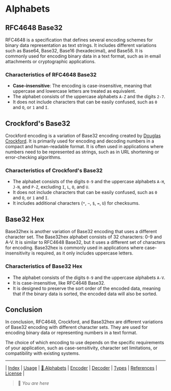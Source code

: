 # Alphabets

## RFC4648 Base32

RFC4648 is a specification that defines several encoding schemes for binary data representation as text strings.
It includes different variations such as Base64, Base32, Base16 (hexadecimal), and Base58.
It is commonly used for encoding binary data in a text format, such as in email attachments or cryptographic applications.

### Characteristics of RFC4648 Base32

- **Case-insensitive**: The encoding is case-insensitive, meaning that uppercase and lowercase letters are treated as equivalent.
- The alphabet consists of the uppercase alphabets `A-Z` and the digits `2-7`.
- It does not include characters that can be easily confused, such as `0` and `O`, or `1` and `I`.

## Crockford's Base32

Crockford encoding is a variation of Base32 encoding created by [Douglas Crockford](https://www.crockford.com/base32.html).
It is primarily used for encoding and decoding numbers in a compact and human-readable format.
It is often used in applications where numbers need to be represented as strings, such as in URL shortening or error-checking algorithms.

### Characteristics of Crockford's Base32

- The alphabet consists of the digits `0-9` and the uppercase alphabets `A-H`, `J-N`, and `P-Z`, excluding `I`, `L`, `O`, and `U`.
- It does not include characters that can be easily confused, such as `0` and `O`, or `1` and `I`.
- It includes additional characters (`*`, `~`, `$`, `=`, `U`) for checksums.

## Base32 Hex

Base32hex is another variation of Base32 encoding that uses a different character set.
The Base32hex alphabet consists of 32 characters: 0-9 and A-V.
It is similar to RFC4648 Base32, but it uses a different set of characters for encoding.
Base32hex is commonly used in applications where case-insensitivity is required, as it only includes uppercase letters.

### Characteristics of Base32 Hex

- The alphabet consists of the digits `0-9` and the uppercase alphabets `A-V`.
- It is case-insensitive, like RFC4648 Base32.
- It is designed to preserve the sort order of the encoded data, meaning that if the binary data is sorted, the encoded data will also be sorted.

## Conclusion

In conclusion, RFC4648, Crockford, and Base32hex are different variations of Base32 encoding with different character sets.
They are used for encoding binary data or representing numbers in a text format.

The choice of which encoding to use depends on the specific requirements of your application, such as case-sensitivity, character set limitations, or compatibility with existing systems.

---

| [Index](index) | [Usage](usage) | [📍 Alphabets](alphabets) | [Encoder](encoder) | [Decoder](decoder) | [Types](types) | [References](references) | [License](../license) |

> 📍 *You are here*
